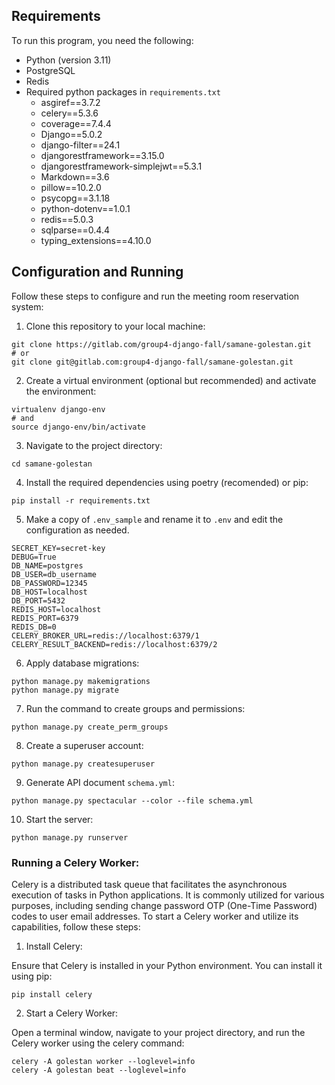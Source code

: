 ## Requirements

To run this program, you need the following:
- Python (version 3.11)
- PostgreSQL
- Redis
- Required python packages in `requirements.txt`
    - asgiref==3.7.2
    - celery==5.3.6
    - coverage==7.4.4
    - Django==5.0.2
    - django-filter==24.1
    - djangorestframework==3.15.0
    - djangorestframework-simplejwt==5.3.1
    - Markdown==3.6
    - pillow==10.2.0
    - psycopg==3.1.18
    - python-dotenv==1.0.1
    - redis==5.0.3
    - sqlparse==0.4.4
    - typing_extensions==4.10.0


## Configuration and Running

Follow these steps to configure and run the meeting room reservation system:

1. Clone this repository to your local machine:

```shell
git clone https://gitlab.com/group4-django-fall/samane-golestan.git
# or
git clone git@gitlab.com:group4-django-fall/samane-golestan.git
```
2. Create a virtual environment (optional but recommended) and activate the environment:

```shell
virtualenv django-env
# and
source django-env/bin/activate
```

3. Navigate to the project directory:
```shell
cd samane-golestan
```

4. Install the required dependencies using poetry (recomended) or pip:
```shell
pip install -r requirements.txt
```


5. Make a copy of `.env_sample` and rename it to `.env` and edit the configuration as needed.
```env
SECRET_KEY=secret-key
DEBUG=True
DB_NAME=postgres
DB_USER=db_username
DB_PASSWORD=12345
DB_HOST=localhost
DB_PORT=5432
REDIS_HOST=localhost
REDIS_PORT=6379
REDIS_DB=0
CELERY_BROKER_URL=redis://localhost:6379/1
CELERY_RESULT_BACKEND=redis://localhost:6379/2
```
6. Apply database migrations:
```shell
python manage.py makemigrations
python manage.py migrate
```

7. Run the command to create groups and permissions:
```shell
python manage.py create_perm_groups
```

8. Create a superuser account:
```shell
python manage.py createsuperuser
```
9. Generate API document `schema.yml`:
```shell
python manage.py spectacular --color --file schema.yml
```
10. Start the server:
```
python manage.py runserver
```

### Running a Celery Worker:
Celery is a distributed task queue that facilitates the asynchronous execution of tasks in Python applications. It is commonly utilized for various purposes, including sending change password OTP (One-Time Password) codes to user email addresses. To start a Celery worker and utilize its capabilities, follow these steps:

1. Install Celery:

Ensure that Celery is installed in your Python environment. You can install it using pip:
```
pip install celery
```
2. Start a Celery Worker:

Open a terminal window, navigate to your project directory, and run the Celery worker using the celery command:
```
celery -A golestan worker --loglevel=info
celery -A golestan beat --loglevel=info
```
